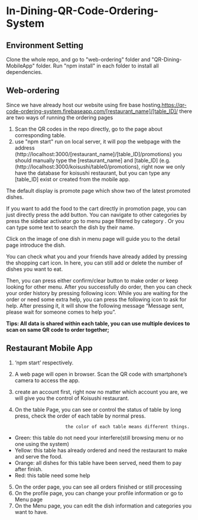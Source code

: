 # In-Dining-QR-Code-Ordering-System

## Environment Setting

Clone the whole repo, and go to "web-ordering" folder and "QR-Dining-MobileApp" folder. Run "npm install" in each folder to install all dependencies. 

## Web-ordering

Since we have already host our website using fire base hosting,https://qr-code-ordering-system.firebaseapp.com/[restaurant_name]/[table_ID]/ there are two ways of running the ordering pages
1. Scan the QR codes in the repo directly, go to the page about corresponding table.
2. use "npm start" run on local server, it will pop the webpage with the address (http://localhost:3000/[restaurant_name]/[table_ID]/promotions)
you should manually type the [restaurant_name] and [table_ID] (e.g. (http://localhost:3000/koisushi/table0/promotions), right now we only have the database for koisushi restaurant, but you can type any [table_ID] exist or created from the mobile app.

The default display is promote page which show two of the latest promoted dishes.

If you want to add the food to the cart directly in promotion page, you can just directly press the add button.
You can navigate to other categories by press the sidebar activator go to menu page filtered by category .
Or you can type some text to search the dish by their name.

Click on the image of one dish in menu page will guide you to the detail page introduce the dish.

You can check what you and your friends have already added by pressing the shopping cart icon.
In here, you can still add or delete the number of dishes you want to eat.

Then, you can press either confirm/clear button to make order or keep looking for other menu.
After you successfully do order, then you can check your order history by pressing following icon: 
While you are waiting for the order or need some extra help, you can press the following icon to ask for help. After pressing it, it will show the following message “Message sent, please wait for someone comes to help you”.

**Tips: All data is shared within each table, you can use multiple devices to scan on same QR code to order together;**

## Restaurant Mobile App

1. ‘npm start’ respectively.  
2. A web page will open in browser. Scan the QR code with smartphone’s camera to access the app.
3. create an account first, right now no matter which account you are, we will give you the control of Koisushi restaurant.
4. On the table Page, you can see or control the status of table by long press,  check the order of each table by normal press.

                          the color of each table means different things. 
* Green: this table do not need your interfere(still browsing menu or no one using the system)
* Yellow: this table has already ordered and need the restaurant to make and serve the food.
* Orange: all dishes for this table have been served, need them to pay after finish.
* Red: this table need some help
5. On the order page, you can see all orders finished or still processing
6.  On the profile page, you can change your profile information or go to Menu page
7. On the  Menu page, you can edit the dish information and categories you want to have.


